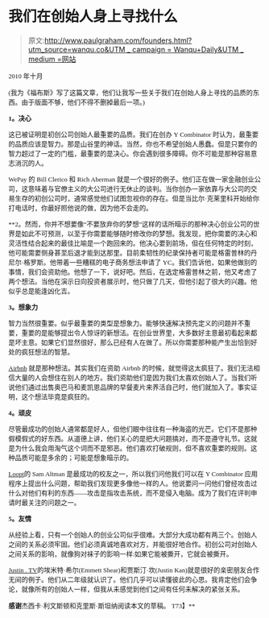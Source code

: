 # 我们在创始人身上寻找什么

> 原文:[http://www.paulgraham.com/founders.html?utm_source=wanqu.co&UTM _ campaign = Wanqu+Daily&UTM _ medium =网站](http://www.paulgraham.com/founders.html?utm_source=wanqu.co&utm_campaign=Wanqu+Daily&utm_medium=website)

 <font size="2" face="verdana">2010 年十月

(我为《福布斯》写了这篇文章，他们让我写一些关于我们在创始人身上寻找的品质的东西。由于版面不够，他们不得不删掉最后一项。)

**1。决心**

这已被证明是初创公司创始人最重要的品质。我们在创办 Y Combinator 时认为，最重要的品质应该是智力。那是山谷里的神话。当然，你也不希望创始人愚蠢。但是只要你的智力超过了一定的门槛，最重要的是决心。你会遇到很多障碍。你不可能是那种容易意志消沉的人。

WePay 的 Bill Clerico 和 Rich Aberman 就是一个很好的例子。他们正在做一家金融创业公司，这意味着与官僚主义的大公司进行无休止的谈判。当你创办一家依靠与大公司的交易生存的初创公司时，通常感觉他们试图忽视你的存在。但是当比尔·克莱里科开始给你打电话时，你最好照他说的做，因为他不会走的。

**2。然而，你并不想要像“不要放弃你的梦想”这样的话所暗示的那种决心创业公司的世界是如此不可预测，以至于你需要能够随时修改你的梦想。我发现，把你需要的决心和灵活性结合起来的最佳比喻是一个跑回来的。他决心要到前场，但在任何特定的时刻，他可能需要侧身甚至后退才能到达那里。目前柔韧性的纪录保持者可能是格雷普林的丹尼尔·格罗斯。他带着一些糟糕的电子商务想法申请了 YC。我们告诉他，如果他做别的事情，我们会资助他。他想了一下，说好吧。然后，在选定格雷普林之前，他又考虑了两个想法。当他在演示日向投资者展示时，他只做了几天，但他引起了很大的兴趣。他似乎总是能逢凶化吉。

**3。想象力**

智力当然很重要。似乎最重要的类型是想象力。能够快速解决预先定义的问题并不重要，重要的是能够提出令人惊讶的新想法。在创业世界里，大多数好主意最初看起来都是坏主意。如果它们显然很好，那么已经有人在做了。所以你需要那种能产生出恰到好处的疯狂想法的智慧。

[Airbnb](http://airbnb.com) 就是那种想法。其实我们在资助 Airbnb 的时候，就觉得这太疯狂了。我们无法相信大量的人会想住在别人的地方。我们资助他们是因为我们太喜欢创始人了。当我们听说他们通过出售奥巴马和麦凯恩品牌的早餐麦片来养活自己时，他们就加入了。事实证明，这个想法毕竟是疯狂的。

**4。顽皮**

尽管最成功的创始人通常都是好人，但他们眼中往往有一种海盗的光芒。它们不是那种假模假式的好东西。从道德上讲，他们关心的是把大问题搞对，而不是遵守礼节。这就是为什么我会用淘气这个词而不是邪恶。他们喜欢打破规则，但不喜欢重要的规则。这种品质可能是多余的；可能是想象暗示的。

[Loopt](http://loopt.com)的 Sam Altman 是最成功的校友之一，所以我们问他我们可以在 Y Combinator 应用程序上提出什么问题，帮助我们发现更多像他一样的人。他说要问一问他们曾经攻击过什么对他们有利的东西——攻击是指攻击系统，而不是侵入电脑。成为了我们在评判申请时最关注的问题之一。

**5。友情**

从经验上看，只有一个创始人的创业公司似乎很难。大部分大成功都有两三个。创始人之间的关系必须牢固。他们必须真诚地喜欢对方，并能很好地合作。初创公司对创始人之间关系的影响，就像狗对袜子的影响一样:如果它能被撕开，它就会被撕开。

[Justin . TV](http://justin.tv)的埃米特·希尔(Emmett Shear)和贾斯汀·坎(Justin Kan)就是很好的亲密朋友合作无间的例子。他们从二年级就认识了。他们几乎可以读懂彼此的心思。我肯定他们会争论，就像所有的创始人一样，但我从未感觉到他们之间有任何未解决的紧张关系。

**感谢**杰西卡·利文斯顿和克里斯·斯坦纳阅读本文的草稿。
T73】**</font>